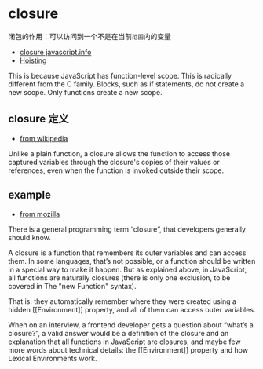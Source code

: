 # closure

闭包的作用：可以访问到一个不是在当前`范围`内的变量

- [closure javascript.info](https://javascript.info/closure)
- [Hoisting](http://www.adequatelygood.com/JavaScript-Scoping-and-Hoisting.html)

This is because JavaScript has function-level scope. This is radically different from the C family. Blocks, such as if statements, do not create a new scope. Only functions create a new scope.

## closure 定义

- [from wikipedia](<https://en.wikipedia.org/wiki/Closure_(computer_programming)>)

Unlike a plain function, a closure allows the function to access those captured variables through the closure's copies of their values or references, even when the function is invoked outside their scope.

## example

- [from mozilla](https://developer.mozilla.org/en-US/docs/Web/JavaScript/Closures)

There is a general programming term “closure”, that developers generally should know.

A closure is a function that remembers its outer variables and can access them. In some languages, that’s not possible, or a function should be written in a special way to make it happen. But as explained above, in JavaScript, all functions are naturally closures (there is only one exclusion, to be covered in The "new Function" syntax).

That is: they automatically remember where they were created using a hidden [[Environment]] property, and all of them can access outer variables.

When on an interview, a frontend developer gets a question about “what’s a closure?”, a valid answer would be a definition of the closure and an explanation that all functions in JavaScript are closures, and maybe few more words about technical details: the [[Environment]] property and how Lexical Environments work.
